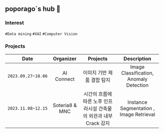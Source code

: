 ## poporago`s hub 👋

### Interest
`#Data mining`  `#XAI`  `#Computer Vision`  


<!--Table-->


### Projects
|Date|Organizer|Projects|Description|
|:--:|:--:|:--:|:--:|
|`2023.09.27~10.06`|AI Connect|이미지 기반 제품 결함 탐지|Image Classification, Anomaly Detection|
|`2023.11.08~12.15`| Soteria8 & MNC|시간의 흐름에 따른 노후 인프라시설 건축물의 외관과 내부 Crack 감지|Instance Segmentation , Image Retrieval|










<!--
**poporago/poporago** is a ✨ _special_ ✨ repository because its `README.md` (this file) appears on your GitHub profile.

Here are some ideas to get you started:

- 🔭 I’m currently working on ...
- 🌱 I’m currently learning ...
- 👯 I’m looking to collaborate on ...
- 🤔 I’m looking for help with ...
- 💬 Ask me about ...
- 📫 How to reach me: ...
- 😄 Pronouns: ...
- ⚡ Fun fact: ...
-->
